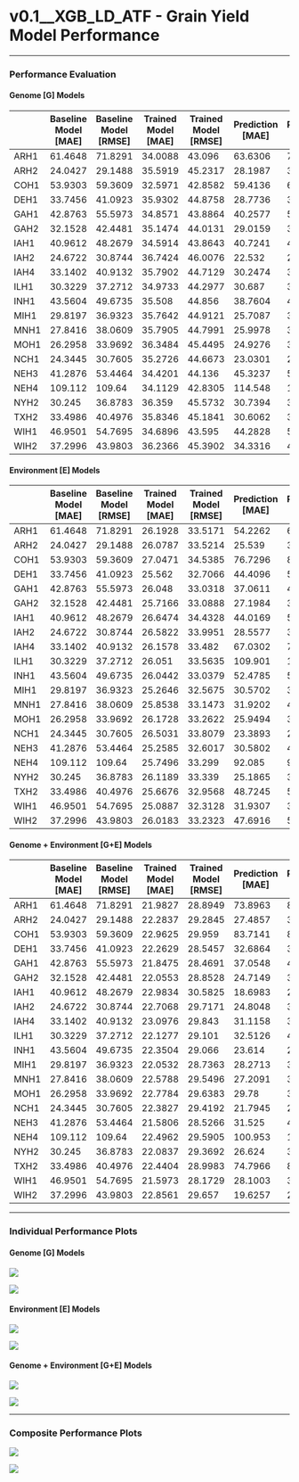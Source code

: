 # v0.1__XGB_LD_ATF - Grain Yield Model Performance

***

### Performance Evaluation

#### Genome [G] Models

|      |   Baseline Model [MAE] |   Baseline Model [RMSE] |   Trained Model [MAE] |   Trained Model [RMSE] |   Prediction [MAE] |   Prediction [RMSE] |
|------|------------------------|-------------------------|-----------------------|------------------------|--------------------|---------------------|
| ARH1 |                61.4648 |                 71.8291 |               34.0088 |                43.096  |            63.6306 |             74.4091 |
| ARH2 |                24.0427 |                 29.1488 |               35.5919 |                45.2317 |            28.1987 |             34.0311 |
| COH1 |                53.9303 |                 59.3609 |               32.5971 |                42.8582 |            59.4136 |             64.6149 |
| DEH1 |                33.7456 |                 41.0923 |               35.9302 |                44.8758 |            28.7736 |             35.9346 |
| GAH1 |                42.8763 |                 55.5973 |               34.8571 |                43.8864 |            40.2577 |             51.4848 |
| GAH2 |                32.1528 |                 42.4481 |               35.1474 |                44.0131 |            29.0159 |             38.3047 |
| IAH1 |                40.9612 |                 48.2679 |               34.5914 |                43.8643 |            40.7241 |             47.824  |
| IAH2 |                24.6722 |                 30.8744 |               36.7424 |                46.0076 |            22.532  |             28.2804 |
| IAH4 |                33.1402 |                 40.9132 |               35.7902 |                44.7129 |            30.2474 |             37.1218 |
| ILH1 |                30.3229 |                 37.2712 |               34.9733 |                44.2977 |            30.687  |             38.6662 |
| INH1 |                43.5604 |                 49.6735 |               35.508  |                44.856  |            38.7604 |             44.8689 |
| MIH1 |                29.8197 |                 36.9323 |               35.7642 |                44.9121 |            25.7087 |             32.4742 |
| MNH1 |                27.8416 |                 38.0609 |               35.7905 |                44.7991 |            25.9978 |             37.1762 |
| MOH1 |                26.2958 |                 33.9692 |               36.3484 |                45.4495 |            24.9276 |             32.5497 |
| NCH1 |                24.3445 |                 30.7605 |               35.2726 |                44.6673 |            23.0301 |             28.3526 |
| NEH3 |                41.2876 |                 53.4464 |               34.4201 |                44.136  |            45.3237 |             56.52   |
| NEH4 |               109.112  |                109.64   |               34.1129 |                42.8305 |           114.548  |            115.742  |
| NYH2 |                30.245  |                 36.8783 |               36.359  |                45.5732 |            30.7394 |             37.3313 |
| TXH2 |                33.4986 |                 40.4976 |               35.8346 |                45.1841 |            30.6062 |             37.6701 |
| WIH1 |                46.9501 |                 54.7695 |               34.6896 |                43.595  |            44.2828 |             52.1085 |
| WIH2 |                37.2996 |                 43.9803 |               36.2366 |                45.3902 |            34.3316 |             40.4    |

#### Environment [E] Models

|      |   Baseline Model [MAE] |   Baseline Model [RMSE] |   Trained Model [MAE] |   Trained Model [RMSE] |   Prediction [MAE] |   Prediction [RMSE] |
|------|------------------------|-------------------------|-----------------------|------------------------|--------------------|---------------------|
| ARH1 |                61.4648 |                 71.8291 |               26.1928 |                33.5171 |            54.2262 |             64.7622 |
| ARH2 |                24.0427 |                 29.1488 |               26.0787 |                33.5214 |            25.539  |             32.4517 |
| COH1 |                53.9303 |                 59.3609 |               27.0471 |                34.5385 |            76.7296 |             81.0183 |
| DEH1 |                33.7456 |                 41.0923 |               25.562  |                32.7066 |            44.4096 |             52.1656 |
| GAH1 |                42.8763 |                 55.5973 |               26.048  |                33.0318 |            37.0611 |             48.0804 |
| GAH2 |                32.1528 |                 42.4481 |               25.7166 |                33.0888 |            27.1984 |             37.4465 |
| IAH1 |                40.9612 |                 48.2679 |               26.6474 |                34.4328 |            44.0169 |             51.1584 |
| IAH2 |                24.6722 |                 30.8744 |               26.5822 |                33.9951 |            28.5577 |             35.6338 |
| IAH4 |                33.1402 |                 40.9132 |               26.1578 |                33.482  |            67.0302 |             73.4956 |
| ILH1 |                30.3229 |                 37.2712 |               26.051  |                33.5635 |           109.901  |            114.005  |
| INH1 |                43.5604 |                 49.6735 |               26.0442 |                33.0379 |            52.4785 |             58.5436 |
| MIH1 |                29.8197 |                 36.9323 |               25.2646 |                32.5675 |            30.5702 |             39.3919 |
| MNH1 |                27.8416 |                 38.0609 |               25.8538 |                33.1473 |            31.9202 |             42.5656 |
| MOH1 |                26.2958 |                 33.9692 |               26.1728 |                33.2622 |            25.9494 |             33.6609 |
| NCH1 |                24.3445 |                 30.7605 |               26.5031 |                33.8079 |            23.3893 |             29.6342 |
| NEH3 |                41.2876 |                 53.4464 |               25.2585 |                32.6017 |            30.5802 |             40.4631 |
| NEH4 |               109.112  |                109.64   |               25.7496 |                33.299  |            92.085  |             92.7106 |
| NYH2 |                30.245  |                 36.8783 |               26.1189 |                33.339  |            25.1865 |             32.1105 |
| TXH2 |                33.4986 |                 40.4976 |               25.6676 |                32.9568 |            48.7245 |             58.1997 |
| WIH1 |                46.9501 |                 54.7695 |               25.0887 |                32.3128 |            31.9307 |             39.7849 |
| WIH2 |                37.2996 |                 43.9803 |               26.0183 |                33.2323 |            47.6916 |             54.3826 |

#### Genome + Environment [G+E] Models

|      |   Baseline Model [MAE] |   Baseline Model [RMSE] |   Trained Model [MAE] |   Trained Model [RMSE] |   Prediction [MAE] |   Prediction [RMSE] |
|------|------------------------|-------------------------|-----------------------|------------------------|--------------------|---------------------|
| ARH1 |                61.4648 |                 71.8291 |               21.9827 |                28.8949 |            73.8963 |             84.352  |
| ARH2 |                24.0427 |                 29.1488 |               22.2837 |                29.2845 |            27.4857 |             34.0725 |
| COH1 |                53.9303 |                 59.3609 |               22.9625 |                29.959  |            83.7141 |             88.9278 |
| DEH1 |                33.7456 |                 41.0923 |               22.2629 |                28.5457 |            32.6864 |             39.6531 |
| GAH1 |                42.8763 |                 55.5973 |               21.8475 |                28.4691 |            37.0548 |             48.5069 |
| GAH2 |                32.1528 |                 42.4481 |               22.0553 |                28.8528 |            24.7149 |             34.0761 |
| IAH1 |                40.9612 |                 48.2679 |               22.9834 |                30.5825 |            18.6983 |             23.7997 |
| IAH2 |                24.6722 |                 30.8744 |               22.7068 |                29.7171 |            24.8048 |             30.93   |
| IAH4 |                33.1402 |                 40.9132 |               23.0976 |                29.843  |            31.1158 |             38.0667 |
| ILH1 |                30.3229 |                 37.2712 |               22.1277 |                29.101  |            32.5126 |             40.2749 |
| INH1 |                43.5604 |                 49.6735 |               22.3504 |                29.066  |            23.614  |             28.9746 |
| MIH1 |                29.8197 |                 36.9323 |               22.0532 |                28.7363 |            28.2713 |             36.2121 |
| MNH1 |                27.8416 |                 38.0609 |               22.5788 |                29.5496 |            27.2091 |             37.9372 |
| MOH1 |                26.2958 |                 33.9692 |               22.7784 |                29.6383 |            29.78   |             37.4772 |
| NCH1 |                24.3445 |                 30.7605 |               22.3827 |                29.4192 |            21.7945 |             27.4668 |
| NEH3 |                41.2876 |                 53.4464 |               21.5806 |                28.5266 |            31.525  |             41.4101 |
| NEH4 |               109.112  |                109.64   |               22.4962 |                29.5905 |           100.953  |            101.882  |
| NYH2 |                30.245  |                 36.8783 |               22.0837 |                29.3692 |            26.624  |             35.7069 |
| TXH2 |                33.4986 |                 40.4976 |               22.4404 |                28.9983 |            74.7966 |             82.0443 |
| WIH1 |                46.9501 |                 54.7695 |               21.5973 |                28.1729 |            28.1003 |             35.0374 |
| WIH2 |                37.2996 |                 43.9803 |               22.8561 |                29.657  |            19.6257 |             25.6202 |

***

### Individual Performance Plots

#### Genome [G] Models

![](Performance_Plots/G__Genome_Model_Performance_Plot_MAE.png)

![](Performance_Plots/G__Genome_Model_Performance_Plot_RMSE.png)

#### Environment [E] Models

![](Performance_Plots/E__Environment_Model_Performance_Plot_MAE.png)

![](Performance_Plots/E__Environment_Model_Performance_Plot_RMSE.png)

#### Genome + Environment [G+E] Models

![](Performance_Plots/GE__Genome_Environment_Model_Performance_Plot_MAE.png)

![](Performance_Plots/GE__Genome_Environment_Model_Performance_Plot_RMSE.png)

***

### Composite Performance Plots

![](Performance_Plots/Composite_Model_Performance_Plot_MAE.png)

![](Performance_Plots/Composite_Model_Performance_Plot_RMSE.png)

